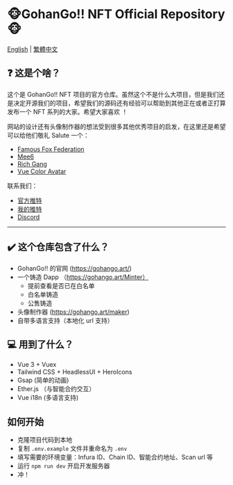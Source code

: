 # 🐵GohanGo!! NFT Official Repository🐵

[English](README.md) | [繁體中文](README.zh_Hant.md)

## ❓ 这是个啥？

这个是 GohanGo!! NFT 项目的官方仓库。虽然这个不是什么大项目，但是我们还是决定开源我们的项目，希望我们的源码还有经验可以帮助到其他正在或者正打算发布一个 NFT 系列的大家。希望大家喜欢 ！

网站的设计还有头像制作器的想法受到很多其他优秀项目的启发，在这里还是希望可以给他们敬礼 Salute 一个：

- [Famous Fox Federation](https://famousfoxes.com/)
- [Mee6](https://mee6.xyz/nft/playground)
- [Rich Gang](https://www.richgang.org/)
- [Vue Color Avatar](https://github.com/Codennnn/vue-color-avatar)

联系我们：

- [官方推特](https://twitter.com/GohanGoNFT)
- [我的推特](https://twitter.com/DbgKinggg)
- [Discord](discord.gg/GSgmWYQUPD)

---

## ✔️ 这个仓库包含了什么？

- GohanGo!! 的官网 (https://gohango.art/)
- 一个铸造 Dapp （https://gohango.art/Minter）
  - 提前查看是否已在白名单
  - 白名单铸造
  - 公售铸造
- 头像制作器 (https://gohango.art/maker)
- 自带多语言支持（本地化 url 支持）

## 💻 用到了什么？

- Vue 3 + Vuex
- Tailwind CSS + HeadlessUI + HeroIcons
- Gsap (简单的动画)
- Ether.js （与智能合约交互）
- Vue i18n (多语言支持)

## 如何开始

- 克隆项目代码到本地
- 复制 `.env.example` 文件并重命名为 `.env`
- 填写需要的环境变量：Infura ID、Chain ID、智能合约地址、Scan url 等
- 运行 `npm run dev` 开启开发服务器
- 冲！
